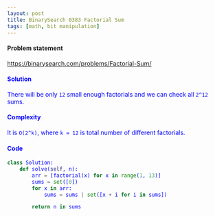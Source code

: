 ```yaml
---
layout: post
title: BinarySearch 0383 Factorial Sum
tags: [math, bit manipulation]
---
```


#### Problem statement

<a href="https://binarysearch.com/problems/Factorial-Sum/"> <font color = blue>https://binarysearch.com/problems/Factorial-Sum/

#### Solution
There will be only `12` small enough factorials and we can check all `2^12` sums.

#### Complexity
It is `O(2^k)`, where `k = 12` is total number of different factorials.

#### Code
```python
class Solution:
    def solve(self, n):
        arr = [factorial(x) for x in range(1, 13)]
        sums = set([0])
        for x in arr:
            sums = sums | set([x + i for i in sums])

        return n in sums
```
